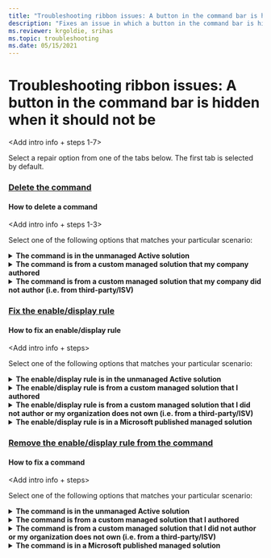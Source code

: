```yaml
---
title: "Troubleshooting ribbon issues: A button in the command bar is hidden when it should not be"
description: "Fixes an issue in which a button in the command bar is hidden when it should not be."
ms.reviewer: krgoldie, srihas
ms.topic: troubleshooting
ms.date: 05/15/2021
---
```

# Troubleshooting ribbon issues: A button in the command bar is hidden when it should not be

<Add intro info + steps 1-7>

Select a repair option from one of the tabs below. The first tab is selected by default.

### [Delete the command](#tab/delete)

#### How to delete a command

<Add intro info + steps 1-3>

Select one of the following options that matches your particular scenario:

<details>
<summary><b>The command is in the unmanaged Active solution</b></summary>

##### Delete a command from an unmanaged Active solution layer

</details>

<details>
<summary><b>The command is from a custom managed solution that my company authored</b></summary>

##### Delete a command from a custom managed solution

</details>

<details>
<summary><b>The command is from a custom managed solution that my company did not author (i.e. from third-party/ISV)</b></summary>

##### Delete a command from a custom managed solution from a third-party/ISV

</details>

### [Fix the enable/display rule](#tab/fix)

#### How to fix an enable/display rule

<Add intro info + steps>

Select one of the following options that matches your particular scenario:

<details>
<summary><b>The enable/display rule is in the unmanaged Active solution</b></summary>

##### Fix an enable/display rule from an unmanaged Active solution layer

</details>

<details>
<summary><b>The enable/display rule is from a custom managed solution that I authored</b></summary>

##### Fix an enable/display rule from a custom managed solution

</details>

<details>
<summary><b>The enable/display rule is from a custom managed solution that I did not author or my organization does not own (i.e. from a third-party/ISV)</b></summary>

##### Fix an enable/display rule from a custom managed solution from a third-party/ISV

</details>

<details>
<summary><b>The enable/display rule is in a Microsoft published managed solution</b></summary>

##### Fix an enable/display rule from a Microsoft published managed solution

</details>

### [Remove the enable/display rule from the command](#tab/remove)

#### How to fix a command

<Add intro info + steps>

Select one of the following options that matches your particular scenario:

<details>
<summary><b>The command is in the unmanaged Active solution</b></summary>

##### Fix a command from an unmanaged Active solution layer

</details>

<details>
<summary><b>The command is from a custom managed solution that I authored</b></summary>

##### Fix a command from a custom managed solution

</details>

<details>
<summary><b>The command is from a custom managed solution that I did not author or my organization does not own (i.e. from a third-party/ISV)</b></summary>

##### Fix a command from a custom managed solution from a third-party/ISV

</details>

<details>
<summary><b>The command is in a Microsoft published managed solution</b></summary>

##### Fix a command from a Microsoft published managed solution

</details>
